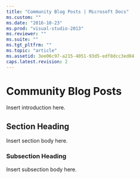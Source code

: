 ```yaml
---
title: "Community Blog Posts | Microsoft Docs"
ms.custom: ""
ms.date: "2016-10-23"
ms.prod: "visual-studio-2013"
ms.reviewer: ""
ms.suite: ""
ms.tgt_pltfrm: ""
ms.topic: "article"
ms.assetid: 3ee06c97-a215-4051-93d5-edf8dcc3ed04
caps.latest.revision: 2
---
```

# Community Blog Posts
Insert introduction here.  
  
## Section Heading  
 Insert section body here.  
  
### Subsection Heading  
 Insert subsection body here.